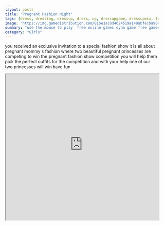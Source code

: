 ```yaml
---
layout: posts
title: "Pregnant Fashion Night"
tags: [dress, dressing, dressup, dress, up, dressupgame, dressupmix, fashion, fashionista, girl, bestdressupgames, girlsdressup, free, online, games, oyna, game, free, games, play, play, games]
image: "https://img.gamedistribution.com/816e1ac8d4624519a148abfecba984f4-512x384.jpeg"
summary: "use the mouse to play  free online games oyna game free games play play games"
category: "Girls"
---
```


you received an exclusive invitation to a special fashion show it is all about pregnant mommy s fashion where two beautiful pregnant princesses are competing to win the pregnant fashion show competition you will help them pick the perfect outfits for the competition and with your help one of our two princesses will win have fun

<iframe width="100%" height="480px;" src="https://html5.gamedistribution.com/816e1ac8d4624519a148abfecba984f4/"></iframe>